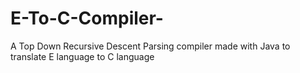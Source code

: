 # E-To-C-Compiler-
A Top Down Recursive Descent Parsing compiler made with Java to translate E language to C language
